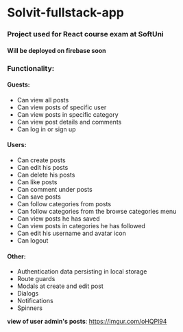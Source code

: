 # Solvit-fullstack-app 
### Project used for React course exam at SoftUni 
#### Will be deployed on firebase soon

### Functionality:
#### Guests:
- Can view all posts
- Can view posts of specific user
- Can view posts in specific category
- Can view post details and comments
- Can log in or sign up
#### Users:
- Can create posts
- Can edit his posts
- Can delete his posts
- Can like posts
- Can comment under posts
- Can save posts
- Can follow categories from posts
- Can follow categories from the browse categories menu
- Can view posts he has saved
- Can view posts in categories he has followed
- Can edit his username and avatar icon
- Can logout
#### Other:
- Authentication data persisting in local storage
- Route guards
- Modals at create and edit post
- Dialogs
- Notifications
- Spinners

**view of user admin's posts**: 
https://imgur.com/oHQPl94
